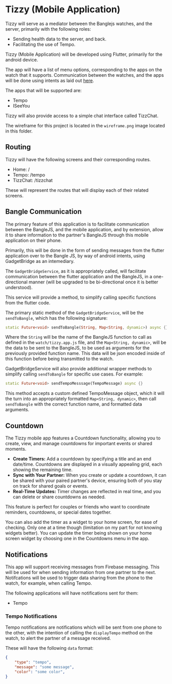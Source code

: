 # Tizzy (Mobile Application)
Tizzy will serve as a mediator between the Banglejs watches, and the server, primarily with the following roles:

- Sending health data to the server, and back.
- Facilitating the use of Tempo.

Tizzy (Mobile Application) will be developed using Flutter, primarily for the android device.

The app will have a list of menu options, corresponding to the apps on the watch that it supports.
Communication between the watches, and the apps will be done using intents as laid out [here](https://www.espruino.com/Gadgetbridge).

The apps that will be supported are:

- Tempo
- ISeeYou

Tizzy will also provide access to a simple chat interface called TizzChat.

The wireframe for this project is located in the `wireframe.png` image located in this folder.

## Routing

Tizzy will have the following screens and their corresponding routes.

- Home: /
- Tempo: /tempo
- TizzChat: /tizzchat

These will represent the routes that will display each of their related screens.

## Bangle Communication

The primary feature of this application is to facilitate communication between the BangleJS, and the mobile application, and by extension, allow it to share information to the partner's BangleJS through this mobile application on their phone.

Primarily, this will be done in the form of sending messages from the flutter application over to the Bangle JS, by way of android intents, using GadgetBridge as an intemediary.

The `GadgetBridgeService`, as it is appropriately called, will facilitate communication between the flutter application and the BangleJS, in a one-directional manner (will be upgraded to be bi-directional once it is better understood). 

This service will provide a method, to simplify calling specific functions from the flutter code.

The primary static method of the `GadgetBridgeService`, will be the `sendToBangle`, which has the following signature:

```dart
static Future<void> sendToBangle(String, Map<String, dynamic>) async {}
```

Where the `String` will be the name of the BangleJS function to call as defined in the `watch/tizzy.app.js` file, and the `Map<String, dynamic>`, will be the data to be sent to the BangleJS, to be used as arguments for the previously provided function name. This data will be json encoded inside of this function before being transmitted to the watch.

GadgetBridgeService will also provide additional wrapper methods to simplify calling `sendToBangle` for specific use cases. For example:

```dart
static Future<void> sendTempoMesssage(TempoMessage) async {}
```

This method accepts a custom defined TempoMessage object, which it will the turn into an appropriately formatted `Map<String, dynamic>`, then call `sendToBangle` with the correct function name, and formatted data arguments.

## Countdown

The Tizzy mobile app features a Countdown functionality, allowing you to create, view, and manage countdowns for important events or shared moments.

- **Create Timers:** Add a countdown by specifying a title and an end date/time. Countdowns are displayed in a visually appealing grid, each showing the remaining time.
- **Sync with Your Partner:** When you create or update a countdown, it can be shared with your paired partner's device, ensuring both of you stay on track for shared goals or events.
- **Real-Time Updates:** Timer changes are reflected in real time, and you can delete or share countdowns as needed.

This feature is perfect for couples or friends who want to coordinate reminders, countdowns, or special dates together.

You can also add the timer as a widget to your home screen, for ease of checking. Only one at a time though (limitation on my part for not knowing widgets better). You can update the timer being shown on your home screen widget by choosing one in the Countdowns menu in the app.

## Notifications

This app will support receiving messages from Firebase messaging. This will be used for when sending information from one partner to the next. Notifcations will be used to trigger data sharing from the phone to the watch, for example, when calling Tempo.

The following applications will have notifications sent for them:

- Tempo

### Tempo Notifications

Tempo notifications are notifications which will be sent from one phone to the other, with the intention of calling the `displayTempo` method on the watch, to alert the partner of a message received.

These will have the following `data` format:

```json
{
    "type": "tempo",
    "message": "some message",
    "color": "some color",
}
```